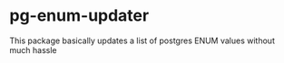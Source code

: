 # pg-enum-updater
This package basically updates a list of postgres ENUM values without much hassle
